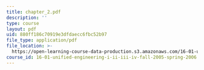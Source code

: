 ```yaml
---
title: chapter_2.pdf
description: ''
type: course
layout: pdf
uid: 880ff186c70919e3dfdaecc6fbc52b97
file_type: application/pdf
file_location: >-
  https://open-learning-course-data-production.s3.amazonaws.com/16-01-unified-engineering-i-ii-iii-iv-fall-2005-spring-2006/880ff186c70919e3dfdaecc6fbc52b97_chapter_2.pdf
course_id: 16-01-unified-engineering-i-ii-iii-iv-fall-2005-spring-2006
---
```


